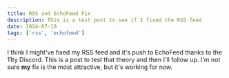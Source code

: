 ```yaml
---
title: RSS and EchoFeed Fix
description: This is a test post to see if I fixed the RSS feed
date: 2024-07-10
tags: ['rss', 'echofeed']
---
```

I think I might've fixed my RSS feed and it's push to EchoFeed thanks to the 11ty Discord. This is a post to test that theory and then I'll follow up. I'm not sure **my** fix is the most attractive, but it's working for now.